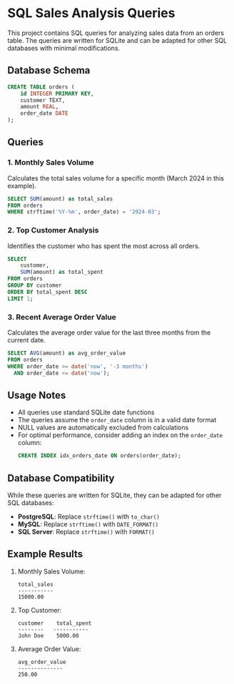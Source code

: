 # SQL Sales Analysis Queries

This project contains SQL queries for analyzing sales data from an orders table. The queries are written for SQLite and can be adapted for other SQL databases with minimal modifications.

## Database Schema

```sql
CREATE TABLE orders (
    id INTEGER PRIMARY KEY,
    customer TEXT,
    amount REAL,
    order_date DATE
);
```

## Queries

### 1. Monthly Sales Volume
Calculates the total sales volume for a specific month (March 2024 in this example).

```sql
SELECT SUM(amount) as total_sales
FROM orders
WHERE strftime('%Y-%m', order_date) = '2024-03';
```

### 2. Top Customer Analysis
Identifies the customer who has spent the most across all orders.

```sql
SELECT 
    customer,
    SUM(amount) as total_spent
FROM orders
GROUP BY customer
ORDER BY total_spent DESC
LIMIT 1;
```

### 3. Recent Average Order Value
Calculates the average order value for the last three months from the current date.

```sql
SELECT AVG(amount) as avg_order_value
FROM orders
WHERE order_date >= date('now', '-3 months')
  AND order_date <= date('now');
```

## Usage Notes

- All queries use standard SQLite date functions
- The queries assume the `order_date` column is in a valid date format
- NULL values are automatically excluded from calculations
- For optimal performance, consider adding an index on the `order_date` column:
  ```sql
  CREATE INDEX idx_orders_date ON orders(order_date);
  ```

## Database Compatibility

While these queries are written for SQLite, they can be adapted for other SQL databases:

- **PostgreSQL**: Replace `strftime()` with `to_char()`
- **MySQL**: Replace `strftime()` with `DATE_FORMAT()`
- **SQL Server**: Replace `strftime()` with `FORMAT()`

## Example Results

1. Monthly Sales Volume:
   ```
   total_sales
   -----------
   15000.00
   ```

2. Top Customer:
   ```
   customer    total_spent
   --------   -----------
   John Doe    5000.00
   ```

3. Average Order Value:
   ```
   avg_order_value
   --------------
   250.00
   ``` 
